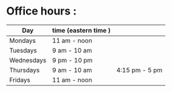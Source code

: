 # Office hours : 

| Day | time (eastern time )| | 
| --| --| --| 
| Mondays| 11 am - noon | | 
| Tuesdays | 9 am - 10 am | | 
| Wednesdays | 9 pm - 10 pm | | 
| Thursdays | 9 am - 10 am | 4:15 pm  - 5 pm |  
| Fridays  | 11 am - noon | 

